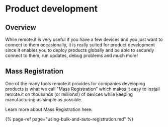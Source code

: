 # Product development

## Overview

While remote.it is very useful if you have a few devices and you just want to connect to them occasionally, it is really suited for product development since it enables you to deploy products globally and be able to securely connect to them, run updates, debug problems and much more!

## Mass Registration

One of the many tools remote.it provides for companies developing products is what we call "Mass Registration" which makes it easy to install remote.it on thousands \(or millions!\) of devices while keeping manufacturing as simple as possible.

Learn more about Mass Registration here:

{% page-ref page="using-bulk-and-auto-registration.md" %}

